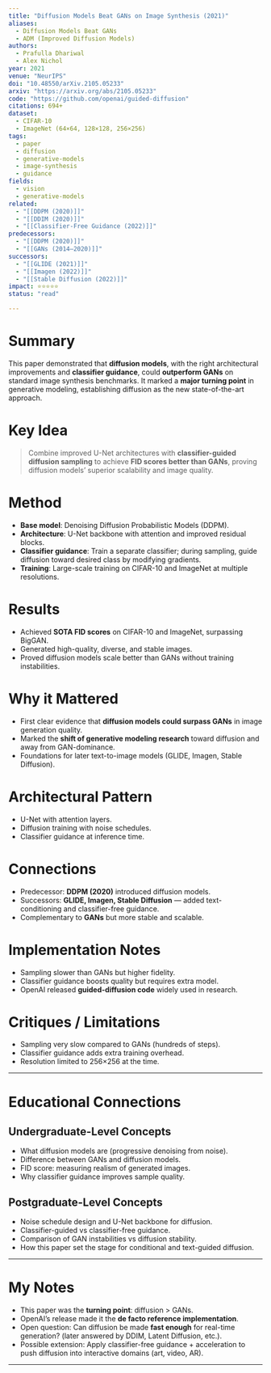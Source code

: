 ```yaml
---
title: "Diffusion Models Beat GANs on Image Synthesis (2021)"
aliases:
  - Diffusion Models Beat GANs
  - ADM (Improved Diffusion Models)
authors:
  - Prafulla Dhariwal
  - Alex Nichol
year: 2021
venue: "NeurIPS"
doi: "10.48550/arXiv.2105.05233"
arxiv: "https://arxiv.org/abs/2105.05233"
code: "https://github.com/openai/guided-diffusion"
citations: 694+
dataset:
  - CIFAR-10
  - ImageNet (64×64, 128×128, 256×256)
tags:
  - paper
  - diffusion
  - generative-models
  - image-synthesis
  - guidance
fields:
  - vision
  - generative-models
related:
  - "[[DDPM (2020)]]"
  - "[[DDIM (2020)]]"
  - "[[Classifier-Free Guidance (2022)]]"
predecessors:
  - "[[DDPM (2020)]]"
  - "[[GANs (2014–2020)]]"
successors:
  - "[[GLIDE (2021)]]"
  - "[[Imagen (2022)]]"
  - "[[Stable Diffusion (2022)]]"
impact: ⭐⭐⭐⭐⭐
status: "read"

---
```


# Summary
This paper demonstrated that **diffusion models**, with the right architectural improvements and **classifier guidance**, could **outperform GANs** on standard image synthesis benchmarks. It marked a **major turning point** in generative modeling, establishing diffusion as the new state-of-the-art approach.

# Key Idea
> Combine improved U-Net architectures with **classifier-guided diffusion sampling** to achieve **FID scores better than GANs**, proving diffusion models’ superior scalability and image quality.

# Method
- **Base model**: Denoising Diffusion Probabilistic Models (DDPM).  
- **Architecture**: U-Net backbone with attention and improved residual blocks.  
- **Classifier guidance**: Train a separate classifier; during sampling, guide diffusion toward desired class by modifying gradients.  
- **Training**: Large-scale training on CIFAR-10 and ImageNet at multiple resolutions.  

# Results
- Achieved **SOTA FID scores** on CIFAR-10 and ImageNet, surpassing BigGAN.  
- Generated high-quality, diverse, and stable images.  
- Proved diffusion models scale better than GANs without training instabilities.  

# Why it Mattered
- First clear evidence that **diffusion models could surpass GANs** in image generation quality.  
- Marked the **shift of generative modeling research** toward diffusion and away from GAN-dominance.  
- Foundations for later text-to-image models (GLIDE, Imagen, Stable Diffusion).  

# Architectural Pattern
- U-Net with attention layers.  
- Diffusion training with noise schedules.  
- Classifier guidance at inference time.  

# Connections
- Predecessor: **DDPM (2020)** introduced diffusion models.  
- Successors: **GLIDE, Imagen, Stable Diffusion** — added text-conditioning and classifier-free guidance.  
- Complementary to **GANs** but more stable and scalable.  

# Implementation Notes
- Sampling slower than GANs but higher fidelity.  
- Classifier guidance boosts quality but requires extra model.  
- OpenAI released **guided-diffusion code** widely used in research.  

# Critiques / Limitations
- Sampling very slow compared to GANs (hundreds of steps).  
- Classifier guidance adds extra training overhead.  
- Resolution limited to 256×256 at the time.  

---

# Educational Connections

## Undergraduate-Level Concepts
- What diffusion models are (progressive denoising from noise).  
- Difference between GANs and diffusion models.  
- FID score: measuring realism of generated images.  
- Why classifier guidance improves sample quality.  

## Postgraduate-Level Concepts
- Noise schedule design and U-Net backbone for diffusion.  
- Classifier-guided vs classifier-free guidance.  
- Comparison of GAN instabilities vs diffusion stability.  
- How this paper set the stage for conditional and text-guided diffusion.  

---

# My Notes
- This paper was the **turning point**: diffusion > GANs.  
- OpenAI’s release made it the **de facto reference implementation**.  
- Open question: Can diffusion be made **fast enough** for real-time generation? (later answered by DDIM, Latent Diffusion, etc.).  
- Possible extension: Apply classifier-free guidance + acceleration to push diffusion into interactive domains (art, video, AR).  

---
